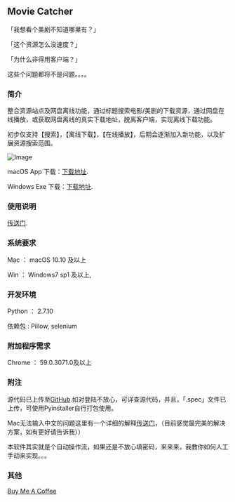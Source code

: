 ## Movie Catcher

「我想看个美剧不知道哪里有？」

「这个资源怎么没速度？」

「为什么非得用客户端？」

这些个问题都将不是问题。。。。

### 简介

整合资源站点及网盘离线功能，通过标题搜索电影/美剧的下载资源，通过网盘在线播放，或获取网盘离线的真实下载地址，脱离客户端，实现离线下载功能。

初步仅支持【搜索】，【离线下载】，【在线播放】，后期会逐渐加入新功能，以及扩展资源搜索范围。

![Image](https://evilcult.github.io/moviecatcher/img/preview.jpg)

macOS App 下载：[下载地址](https://github.com/EvilCult/moviecatcher/releases/tag/Beta0.9.6(29BA6)).

Windows Exe 下载：[下载地址](https://github.com/EvilCult/moviecatcher/releases/tag/Beta0.9.6(29BA6)).

### 使用说明

[传送门](https://github.com/EvilCult/moviecatcher/wiki/Application-Guide).

### 系统要求

Mac ： macOS 10.10 及以上

Win ： Windows7 sp1 及以上,

### 开发环境

Python ： 2.7.10

依赖包 : Pillow, selenium


### 附加程序需求

Chrome ： 59.0.3071.0及以上

### 附注

源代码已上传至[GitHub](https://github.com/EvilCult/moviecatcher).如对登陆不放心，可详查源代码，并且，「.spec」文件已上传，可使用Pyinstaller自行打包使用。

Mac无法输入中文的问题这里有一个详细的解释[传送门](https://github.com/EvilCult/moviecatcher/wiki/关于Mac版不能输入中文的问题%E3%80%82)，（目前感觉最完美的解决方案，如有更好请告诉我））

本软件其实就是个自动操作流，如果还是不放心填密码，来来来，我教你如何人工手动来实现。。。

### 其他

[Buy Me A Coffee](https://evilcult.github.io/moviecatcher/donate.html)


